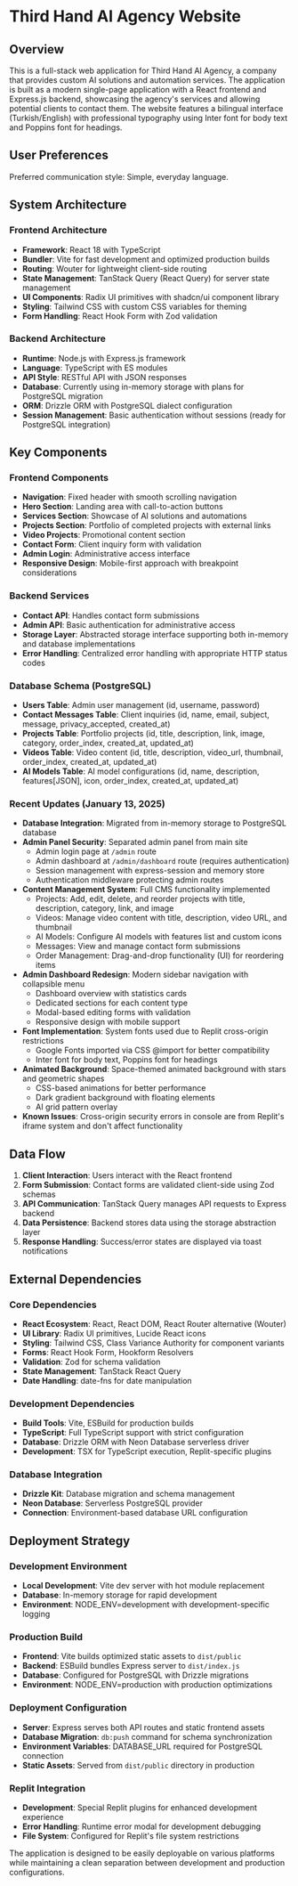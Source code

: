 # Third Hand AI Agency Website

## Overview

This is a full-stack web application for Third Hand AI Agency, a company that provides custom AI solutions and automation services. The application is built as a modern single-page application with a React frontend and Express.js backend, showcasing the agency's services and allowing potential clients to contact them. The website features a bilingual interface (Turkish/English) with professional typography using Inter font for body text and Poppins font for headings.

## User Preferences

Preferred communication style: Simple, everyday language.

## System Architecture

### Frontend Architecture
- **Framework**: React 18 with TypeScript
- **Bundler**: Vite for fast development and optimized production builds
- **Routing**: Wouter for lightweight client-side routing
- **State Management**: TanStack Query (React Query) for server state management
- **UI Components**: Radix UI primitives with shadcn/ui component library
- **Styling**: Tailwind CSS with custom CSS variables for theming
- **Form Handling**: React Hook Form with Zod validation

### Backend Architecture
- **Runtime**: Node.js with Express.js framework
- **Language**: TypeScript with ES modules
- **API Style**: RESTful API with JSON responses
- **Database**: Currently using in-memory storage with plans for PostgreSQL migration
- **ORM**: Drizzle ORM with PostgreSQL dialect configuration
- **Session Management**: Basic authentication without sessions (ready for PostgreSQL integration)

## Key Components

### Frontend Components
- **Navigation**: Fixed header with smooth scrolling navigation
- **Hero Section**: Landing area with call-to-action buttons
- **Services Section**: Showcase of AI solutions and automations
- **Projects Section**: Portfolio of completed projects with external links
- **Video Projects**: Promotional content section
- **Contact Form**: Client inquiry form with validation
- **Admin Login**: Administrative access interface
- **Responsive Design**: Mobile-first approach with breakpoint considerations

### Backend Services
- **Contact API**: Handles contact form submissions
- **Admin API**: Basic authentication for administrative access
- **Storage Layer**: Abstracted storage interface supporting both in-memory and database implementations
- **Error Handling**: Centralized error handling with appropriate HTTP status codes

### Database Schema (PostgreSQL)
- **Users Table**: Admin user management (id, username, password)
- **Contact Messages Table**: Client inquiries (id, name, email, subject, message, privacy_accepted, created_at)
- **Projects Table**: Portfolio projects (id, title, description, link, image, category, order_index, created_at, updated_at)
- **Videos Table**: Video content (id, title, description, video_url, thumbnail, order_index, created_at, updated_at)
- **AI Models Table**: AI model configurations (id, name, description, features[JSON], icon, order_index, created_at, updated_at)

### Recent Updates (January 13, 2025)
- **Database Integration**: Migrated from in-memory storage to PostgreSQL database
- **Admin Panel Security**: Separated admin panel from main site
  - Admin login page at `/admin` route
  - Admin dashboard at `/admin/dashboard` route (requires authentication)
  - Session management with express-session and memory store
  - Authentication middleware protecting admin routes
- **Content Management System**: Full CMS functionality implemented
  - Projects: Add, edit, delete, and reorder projects with title, description, category, link, and image
  - Videos: Manage video content with title, description, video URL, and thumbnail
  - AI Models: Configure AI models with features list and custom icons
  - Messages: View and manage contact form submissions
  - Order Management: Drag-and-drop functionality (UI) for reordering items
- **Admin Dashboard Redesign**: Modern sidebar navigation with collapsible menu
  - Dashboard overview with statistics cards
  - Dedicated sections for each content type
  - Modal-based editing forms with validation
  - Responsive design with mobile support
- **Font Implementation**: System fonts used due to Replit cross-origin restrictions
  - Google Fonts imported via CSS @import for better compatibility
  - Inter font for body text, Poppins font for headings
- **Animated Background**: Space-themed animated background with stars and geometric shapes
  - CSS-based animations for better performance
  - Dark gradient background with floating elements
  - AI grid pattern overlay
- **Known Issues**: Cross-origin security errors in console are from Replit's iframe system and don't affect functionality

## Data Flow

1. **Client Interaction**: Users interact with the React frontend
2. **Form Submission**: Contact forms are validated client-side using Zod schemas
3. **API Communication**: TanStack Query manages API requests to Express backend
4. **Data Persistence**: Backend stores data using the storage abstraction layer
5. **Response Handling**: Success/error states are displayed via toast notifications

## External Dependencies

### Core Dependencies
- **React Ecosystem**: React, React DOM, React Router alternative (Wouter)
- **UI Library**: Radix UI primitives, Lucide React icons
- **Styling**: Tailwind CSS, Class Variance Authority for component variants
- **Forms**: React Hook Form, Hookform Resolvers
- **Validation**: Zod for schema validation
- **State Management**: TanStack React Query
- **Date Handling**: date-fns for date manipulation

### Development Dependencies
- **Build Tools**: Vite, ESBuild for production builds
- **TypeScript**: Full TypeScript support with strict configuration
- **Database**: Drizzle ORM with Neon Database serverless driver
- **Development**: TSX for TypeScript execution, Replit-specific plugins

### Database Integration
- **Drizzle Kit**: Database migration and schema management
- **Neon Database**: Serverless PostgreSQL provider
- **Connection**: Environment-based database URL configuration

## Deployment Strategy

### Development Environment
- **Local Development**: Vite dev server with hot module replacement
- **Database**: In-memory storage for rapid development
- **Environment**: NODE_ENV=development with development-specific logging

### Production Build
- **Frontend**: Vite builds optimized static assets to `dist/public`
- **Backend**: ESBuild bundles Express server to `dist/index.js`
- **Database**: Configured for PostgreSQL with Drizzle migrations
- **Environment**: NODE_ENV=production with production optimizations

### Deployment Configuration
- **Server**: Express serves both API routes and static frontend assets
- **Database Migration**: `db:push` command for schema synchronization
- **Environment Variables**: DATABASE_URL required for PostgreSQL connection
- **Static Assets**: Served from `dist/public` directory in production

### Replit Integration
- **Development**: Special Replit plugins for enhanced development experience
- **Error Handling**: Runtime error modal for development debugging
- **File System**: Configured for Replit's file system restrictions

The application is designed to be easily deployable on various platforms while maintaining a clean separation between development and production configurations.